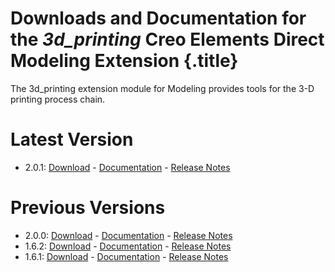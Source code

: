 # Downloads and Documentation for the _3d_printing_ Creo Elements Direct Modeling Extension {.title}

The 3d_printing extension module for Modeling provides tools for the
3-D printing process chain.

# Latest Version

* 2.0.1: [Download](https://github.com/cadm-inc/osdm-extensions/raw/master/downloads/3d_printing/3d_printing_x64_2.0.1.zip) -
         [Documentation](2.0/Home.md) -
         [Release Notes](2.0/ReleaseNotes.md)


# Previous Versions

* 2.0.0: [Download](https://github.com/cadm-inc/osdm-extensions/raw/master/downloads/3d_printing/3d_printing_x64_2.0.0.zip) -
         [Documentation](2.0/Home.md) -
         [Release Notes](2.0/ReleaseNotes.md)
* 1.6.2: [Download](https://github.com/cadm-inc/osdm-extensions/raw/master/downloads/3d_printing/3d_printing_x64_1.6.2.zip) -
         [Documentation](1.6/Home.md) -
         [Release Notes](1.6/ReleaseNotes.md)
* 1.6.1: [Download](https://github.com/cadm-inc/osdm-extensions/raw/master/downloads/3d_printing/3d_printing_x64_1.6.1.zip) -
         [Documentation](1.6/Home.md) -
         [Release Notes](1.6/ReleaseNotes.md)